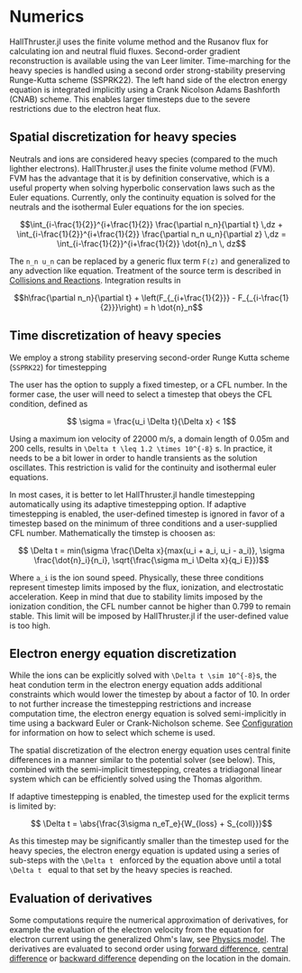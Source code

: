 # Numerics

HallThruster.jl uses the finite volume method and the Rusanov flux for calculating ion and neutral fluid fluxes.
Second-order gradient reconstruction is available using the van Leer limiter.
Time-marching for the heavy species is handled using a second order strong-stability preserving Runge-Kutta scheme (SSPRK22).
The left hand side of the electron energy equation is integrated implicitly using a Crank Nicolson Adams Bashforth (CNAB) scheme.
This enables larger timesteps due to the severe restrictions due to the electron heat flux.

## Spatial discretization for heavy species

Neutrals and ions are considered heavy species (compared to the much lighther electrons). HallThruster.jl uses the finite volume method (FVM). FVM has the advantage that it is by definition conservative, which is a useful property when solving hyperbolic conservation laws such as the Euler equations.
Currently, only the continuity equation is solved for the neutrals and the isothermal Euler equations for the ion species.

```math
\int_{i-\frac{1}{2}}^{i+\frac{1}{2}} \frac{\partial n_n}{\partial t} \,dz + \int_{i-\frac{1}{2}}^{i+\frac{1}{2}} \frac{\partial n_n u_n}{\partial z} \,dz = \int_{i-\frac{1}{2}}^{i+\frac{1}{2}} \dot{n}_n \, dz
```

The ``n_n u_n`` can be replaced by a generic flux term ``F(z)`` and generalized to any advection like equation. Treatment of the source term is described in [Collisions and Reactions](@ref). Integration results in

```math
h\frac{\partial n_n}{\partial t} + \left(F_{_{i+\frac{1}{2}}} - F_{_{i-\frac{1}{2}}}\right) = h \dot{n}_n
```

## Time discretization of heavy species

We employ a strong stability preserving second-order Runge Kutta scheme (`SSPRK22`) for timestepping

The user has the option to supply a fixed timestep, or a CFL number. In the former case, the user will need to select a timestep that obeys the CFL condition, defined as

```math
    \sigma = \frac{u_i \Delta t}{\Delta x} < 1
```

Using a maximum ion velocity of 22000 m/s, a domain length of 0.05m and 200 cells, results in ``\Delta t \leq 1.2 \times 10^{-8}`` s.
In practice, it needs to be a bit lower in order to handle transients as the solution oscillates. This restriction is valid for the continuity and isothermal euler equations.

In most cases, it is better to let HallThruster.jl handle timestepping automatically using its adaptive timestepping option. If adaptive timestepping is enabled, the user-defined timestep is ignored in favor of a timestep based on the minimum of three conditions and a user-supplied CFL number. Mathematically the timstep is choosen as:

```math
    \Delta t = min(\sigma \frac{\Delta x}{max(u_i + a_i, u_i - a_i)}, \sigma \frac{\dot{n}_i}{n_i}, \sqrt{\frac{\sigma m_i \Delta x}{q_i E}})
```

Where ``a_i`` is the ion sound speed. Physically, these three conditions represent timestep limits imposed by the flux, ionization, and electrostatic acceleration. Keep in mind that due to stability limits imposed by the ionization condition, the CFL number cannot be higher than 0.799 to remain stable. This limit will be imposed by HallThruster.jl if the user-defined value is too high.

## Electron energy equation discretization

While the ions can be explicitly solved with ``\Delta t \sim 10^{-8}``s, the heat condution term in the electron energy equation adds additional constraints which would lower the timestep by about a factor of 10. In order to not further increase the timestepping restrictions and increase computation time, the electron energy equation is solved semi-implicitly in time using a backward Euler or Crank-Nicholson scheme. See [Configuration](@ref) for information on how to select which scheme is used.

The spatial discretization of the electron energy equation uses central finite differences in a manner similar to the potential solver (see below). This, combined with the semi-implicit timestepping, creates a tridiagonal linear system which can be efficiently solved using the Thomas algorithm.

If adaptive timestepping is enabled, the timestep used for the explicit terms is limited by:

```math
    \Delta t = \abs{\frac{3\sigma n_eT_e}{W_{loss} + S_{coll}}}
```

As this timestep may be significantly smaller than the timestep used for the heavy species, the electron energy equation is updated using a series of sub-steps with the ``\Delta t `` enforced by the equation above until a total ``\Delta t `` equal to that set by the heavy species is reached.

## Evaluation of derivatives

Some computations require the numerical approximation of derivatives, for example the evaluation of the electron velocity from the equation for electron current using the generalized Ohm's law, see [Physics model](@ref). The derivatives are evaluated to second order using [forward difference](https://um-pepl.github.io/HallThruster.jl/dev/internals/#HallThruster.forward_difference-NTuple{6,%20Any}), [central difference](https://um-pepl.github.io/HallThruster.jl/dev/internals/#HallThruster.central_difference-NTuple{6,%20Any}) or [backward difference](https://um-pepl.github.io/HallThruster.jl/dev/internals/#HallThruster.backward_difference-NTuple{6,%20Any}) depending on the location in the domain.
